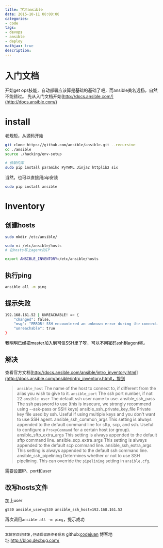 ```yaml
---
title: 学习ansible
date: 2015-10-11 00:00:00
categories:
- code
tags: 
- devops
- ansible
- deploy
mathjax: true
description: 
---
```


# 入门文档
开始get ops技能，自动部署应该算是基础的基础了吧，而ansible美名远扬，自然不能错过。
先从入门文档开始[http://docs.ansible.com/](http://docs.ansible.com/)
<!--more-->

# install
老规矩，从源码开始
```bash
git clone https://github.com/ansible/ansible.git --recursive
cd ./ansible
source ./hacking/env-setup

# 依赖的库
sudo pip install paramiko PyYAML Jinja2 httplib2 six
```

当然，也可以直接用pip安装
```bash
sudo pip install ansible
```

# Inventory


## 创建hosts
```bash
sudo mkdir /etc/ansible/

sudo vi /etc/ansible/hosts
# 在hosts写上agent的IP

export ANSIBLE_INVENTORY=/etc/ansible/hosts
```

## 执行ping
```bash
ansible all -m ping
```
## 提示失败
```bash
192.168.161.52 | UNREACHABLE! => {
    "changed": false, 
    "msg": "ERROR! SSH encountered an unknown error during the connection. We recommend you re-run the command using -vvvv, which will enable SSH debugging output to help diagnose the issue", 
    "unreachable": true
}
```
我明明已经把master加入到可信SSH里了呀，可以不用密码ssh到agent呢。

## 解决
查看官方文档[http://docs.ansible.com/ansible/intro_inventory.html](http://docs.ansible.com/ansible/intro_inventory.html)，提到
> `ansible_host`
  The name of the host to connect to, if different from the alias you wish to give to it.
`ansible_port`
  The ssh port number, if not 22
`ansible_user`
  The default ssh user name to use.
ansible_ssh_pass
  The ssh password to use (this is insecure, we strongly recommend using --ask-pass or SSH keys)
ansible_ssh_private_key_file
  Private key file used by ssh.  Useful if using multiple keys and you don't want to use SSH agent.
ansible_ssh_common_args
  This setting is always appended to the default command line for
  sftp, scp, and ssh. Useful to configure a ``ProxyCommand`` for a
  certain host (or group).
ansible_sftp_extra_args
  This setting is always appended to the default sftp command line.
ansible_scp_extra_args
  This setting is always appended to the default scp command line.
ansible_ssh_extra_args
  This setting is always appended to the default ssh command line.
ansible_ssh_pipelining
  Determines whether or not to use SSH pipelining. This can override the
  ``pipelining`` setting in ``ansible.cfg``.


需要设置IP、port和user


## 改写hosts文件
加上user
```
g530 ansible_user=g530 ansible_ssh_host=192.168.161.52
```
再次调用`ansible all -m ping`，提示成功

----------------------------

`本博客欢迎转发,但请保留原作者信息`
github:[codejuan](https://github.com/CodeJuan)
博客地址:http://blog.decbug.com/


